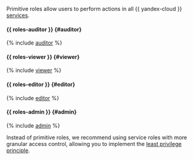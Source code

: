 Primitive roles allow users to perform actions in all {{ yandex-cloud }} [services](../overview/concepts/services.md).

#### {{ roles-auditor }} {#auditor}

{% include [auditor](../_roles/primitive-roles/auditor.md) %}

#### {{ roles-viewer }} {#viewer}

{% include [viewer](../_roles/primitive-roles/viewer.md) %}

#### {{ roles-editor }} {#editor}

{% include [editor](../_roles/primitive-roles/editor.md) %}

#### {{ roles-admin }} {#admin}

{% include [admin](../_roles/primitive-roles/admin.md) %}

Instead of primitive roles, we recommend using service roles with more granular access control, allowing you to implement the [least privilege principle](../security/standard/all.md#min-privileges).